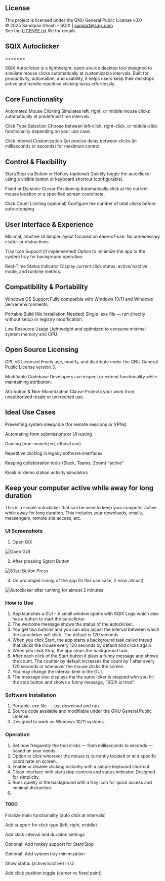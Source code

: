 ## License

This project is licensed under the GNU General Public License v3.0  
© 2025 Sandipan Ghosh – SQIX | support@sqix.com  
See the [LICENSE.txt](https://github.com/SqixCo/Autoclicker/blob/main/LICENSE) file for details.




## SQIX Autoclicker
=======

SQIX Autoclicker is a lightweight, open-source desktop tool designed to simulate mouse clicks automatically at customizable intervals. Built for productivity, automation, and usability, it helps users keep their desktops active and handle repetitive clicking tasks effortlessly.


## Core Functionality
Automated Mouse Clicking
Simulates left, right, or middle mouse clicks automatically at predefined time intervals.

Click Type Selection
Choose between left-click, right-click, or middle-click functionality depending on your use case.

Click Interval Customization
Set precise delay between clicks (in milliseconds or seconds) for maximum control.


## Control & Flexibility
Start/Stop via Button or Hotkey (optional)
Quickly toggle the autoclicker using a visible button or keyboard shortcut (configurable).

Fixed or Dynamic Cursor Positioning
Automatically click at the current mouse location or a specified screen coordinate.

Click Count Limiting (optional)
Configure the number of total clicks before auto-stopping.


## User Interface & Experience
Minimal, Intuitive UI
Simple layout focused on ease-of-use. No unnecessary clutter or distractions.

Tray Icon Support (if implemented)
Option to minimize the app to the system tray for background operation.

Real-Time Status Indicator
Display current click status, active/inactive mode, and runtime metrics.


## Compatibility & Portability
Windows OS Support
Fully compatible with Windows 10/11 and Windows Server environments.

Portable Build (No Installation Needed)
Single .exe file — run directly without setup or registry modification.

Low Resource Usage
Lightweight and optimized to consume minimal system memory and CPU.


## Open Source Licensing
GPL v3 Licensed
Freely use, modify, and distribute under the GNU General Public License version 3.

Modifiable Codebase
Developers can inspect or extend functionality while maintaining attribution.

Attribution & Non-Monetization Clause
Protects your work from unauthorized resale or uncredited use.



## Ideal Use Cases
Preventing system sleep/idle (for remote sessions or VPNs)

Automating form submissions or UI testing

Gaming (non-monetized, ethical use)

Repetitive clicking in legacy software interfaces

Keeping collaboration tools (Slack, Teams, Zoom) "active"

Kiosk or demo station activity simulators



## Keep your computer active while away for long duration
This is a simple autoclicker that can be used to keep your computer active while away for long duration. This includes your downloads, emails, messengers, remote site access, etc.

### UI Screenshots
1. Open GUI
   
![Open GUI](https://github.com/SqixCo/Idle/blob/32d9d3ed6baebf50ed884b229deec6381f3b9421/Images/JJ%20Open%20GUI.png)



2. After pressing Sgtart Button

![STart Button Press](https://github.com/SqixCo/Idle/blob/34d73f4c95c4e6e6acb34193532091ff492b960c/Images/JJ%20-%20Start%20Action.png)




3. On prolonged runnig of the app (In this use case, 2 mins almost)

![Autoclicker after running for almost 2 minutes](https://github.com/SqixCo/Idle/blob/34d73f4c95c4e6e6acb34193532091ff492b960c/Images/JJ%20Countdown%20per%20interval.png)





### How to Use
 1. App launches a GUI -  A small window opens with SQIX Logo which also has a button to start the autoclicker.
 2. The welcome message shows the status of the autoclicker.
 3. You get two buttons and you can also adjust the interval between which the autoclicker will click. The default is 120 seconds
 4. When you click Start, the app starts a background task called thread that clicks the mouse every 120 seconds by default and clicks again.
 5. When you click Stop, the app stops the background task.
 6. After each click of the Start button it plays a funny message and shows the count. The counter by default increases the count by 1 after every 120 seconds or whenever the mouse clicks the screen.
 7. You may change the interval time in the GUI.
 8. The message also displays tha the autoclicker is stopped whn you hit the stop button and shows a funny message, "SQIX is tired"



### Software Installation

1. Portable .exe file — just download and run.
2. Source code available and modifiable under the GNU General Public License.
3. Designed to work on Windows 10/11 systems.

### Operation

1. Set how frequently the tool clicks — from milliseconds to seconds — based on your needs.
2. Option to click wherever the mouse is currently located or at a specific coordinate on screen.
3. Enable or disable clicking instantly with a simple keyboard shortcut.
4. Clean interface with start/stop controls and status indicator. Designed for simplicity.
5. Runs quietly in the background with a tray icon for quick access and minimal distraction.
6. 



#### TODO

 Finalize main functionality (auto click at intervals)

 Add support for click type (left, right, middle)

 Add click interval and duration settings

 Optional: Add hotkey support for Start/Stop

 Optional: Add system tray minimization

 Show status (active/inactive) in UI

 Add click position toggle (cursor vs fixed point)
